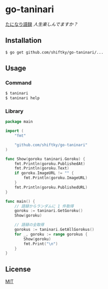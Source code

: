 # go-taninari

[たになり語録](https://taninari.amebaownd.com/) _人生楽しんでますか？_


## Installation

```bash
$ go get github.com/shiftky/go-taninari/...
```


## Usage

### Command

```bash
$ taninari
$ taninari help
```

### Library

```go
package main

import (
    "fmt"

    "github.com/shiftky/go-taninari"
)

func Show(goroku taninari.Goroku) {
    fmt.Println(goroku.PublishedAt)
    fmt.Println(goroku.Text)
    if goroku.ImageURL != "" {
        fmt.Println(goroku.ImageURL)
    }
    fmt.Println(goroku.PublishedURL)
}

func main() {
    // 語録からランダムに 1 件取得
    goroku := taninari.GetGoroku()
    Show(goroku)

    // 語録の全取得
    gorokus := taninari.GetAllGorokus()
    for _, goroku := range gorokus {
        Show(goroku)
        fmt.Print("\n")
    }
}
```


## License

[MIT](https://github.com/shiftky/go-taninari/blob/master/LICENSE)
